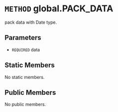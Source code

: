 # `METHOD` global.PACK_DATA
pack data with Date type.

## Parameters
* `REQUIRED` data 

## Static Members
No static members.

## Public Members
No public members.
